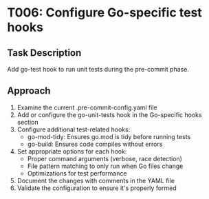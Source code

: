 # T006: Configure Go-specific test hooks

## Task Description
Add go-test hook to run unit tests during the pre-commit phase.

## Approach
1. Examine the current .pre-commit-config.yaml file
2. Add or configure the go-unit-tests hook in the Go-specific hooks section
3. Configure additional test-related hooks:
   - go-mod-tidy: Ensures go.mod is tidy before running tests
   - go-build: Ensures code compiles without errors
4. Set appropriate options for each hook:
   - Proper command arguments (verbose, race detection)
   - File pattern matching to only run when Go files change
   - Optimizations for test performance
5. Document the changes with comments in the YAML file
6. Validate the configuration to ensure it's properly formed